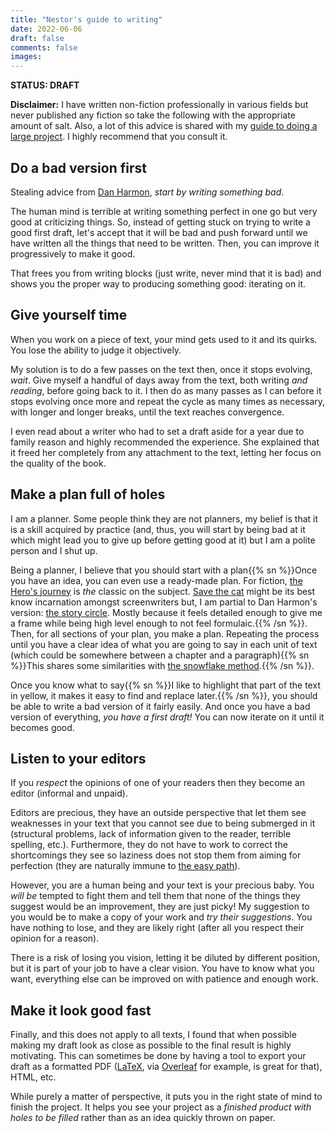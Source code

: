```yaml
---
title: "Nestor's guide to writing"
date: 2022-06-06
draft: false
comments: false
images:
---
```


**STATUS: DRAFT**

**Disclaimer:** I have written non-fiction professionally in various fields but never published any fiction so take the following with the appropriate amount of salt.
Also, a lot of this advice is shared with my [guide to doing a large project](/writing/guides/hard_things). I highly recommend that you consult it.

## Do a bad version first

Stealing advice from [Dan Harmon](https://en.wikipedia.org/wiki/Dan_Harmon), *start by writing something bad*.

The human mind is terrible at writing something perfect in one go but very good at criticizing things.
So, instead of getting stuck on trying to write a good first draft, let's accept that it will be bad and push forward until we have written all the things that need to be written.
Then, you can improve it progressively to make it good.

That frees you from writing blocks (just write, never mind that it is bad) and shows you the proper way to producing something good: iterating on it.

## Give yourself time

When you work on a piece of text, your mind gets used to it and its quirks. You lose the ability to judge it objectively.

My solution is to do a few passes on the text then, once it stops evolving, *wait*.
Give myself a handful of days away from the text, both writing *and reading*, before going back to it.
I then do as many passes as I can before it stops evolving once more and repeat the cycle as many times as necessary, with longer and longer breaks, until the text reaches convergence.

I even read about a writer who had to set a draft aside for a year due to family reason and highly recommended the experience.
She explained that it freed her completely from any attachment to the text, letting her focus on the quality of the book.

## Make a plan full of holes

I am a planner. 
Some people think they are not planners, my belief is that it is a skill acquired by practice (and, thus, you will start by being bad at it which might lead you to give up before getting good at it) but I am a polite person and I shut up.

Being a planner, I believe that you should start with a plan{{% sn %}}Once you have an idea, you can even use a ready-made plan.
For fiction, [the Hero's journey](https://en.wikipedia.org/wiki/Hero%27s_journey) is *the* classic on the subject.
[Save the cat](https://savethecat.com/) might be its best know incarnation amongst screenwriters but, I am partial to Dan Harmon's version: [the story circle](https://en.wikipedia.org/wiki/Dan_Harmon#%22Story_circle%22_technique). Mostly because it feels detailed enough to give me a frame while being high level enough to not feel formulaic.{{% /sn %}}.
Then, for all sections of your plan, you make a plan.
Repeating the process until you have a clear idea of what you are going to say in each unit of text (which could be somewhere between a chapter and a paragraph){{% sn %}}This shares some similarities with [the snowflake method](https://www.advancedfictionwriting.com/articles/snowflake-method/).{{% /sn %}}.

Once you know what to say{{% sn %}}I like to highlight that part of the text in yellow, it makes it easy to find and replace later.{{% /sn %}}, you should be able to write a bad version of it fairly easily.
And once you have a bad version of everything, *you have a first draft!*
You can now iterate on it until it becomes good.

## Listen to your editors

If you *respect* the opinions of one of your readers then they become an editor (informal and unpaid).

Editors are precious, they have an outside perspective that let them see weaknesses in your text that you cannot see due to being submerged in it (structural problems, lack of information given to the reader, terrible spelling, etc.).
Furthermore, they do not have to work to correct the shortcomings they see so laziness does not stop them from aiming for perfection (they are naturally immune to [the easy path](/writing/concepts/easy_path)).

However, you are a human being and your text is your precious baby.
You *will be* tempted to fight them and tell them that none of the things they suggest would be an improvement, they are just picky!
My suggestion to you would be to make a copy of your work and *try their suggestions*. 
You have nothing to lose, and they are likely right (after all you respect their opinion for a reason).

There is a risk of losing you vision, letting it be diluted by different position, but it is part of your job to have a clear vision.
You have to know what you want, everything else can be improved on with patience and enough work.

## Make it look good fast

Finally, and this does not apply to all texts, I found that when possible making my draft look as close as possible to the final result is highly motivating.
This can sometimes be done by having a tool to export your draft as a formatted PDF ([LaTeX](https://www.overleaf.com/learn/latex/Learn_LaTeX_in_30_minutes), via [Overleaf](https://www.overleaf.com/) for example, is great for that), HTML, etc.

While purely a matter of perspective, it puts you in the right state of mind to finish the project. It helps you see your project as a *finished product with holes to be filled* rather than as an idea quickly thrown on paper.
